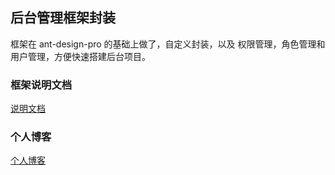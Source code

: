 ## 后台管理框架封装

框架在 ant-design-pro 的基础上做了，自定义封装，以及 权限管理，角色管理和用户管理，方便快速搭建后台项目。

### 框架说明文档 

[说明文档](http://doc.rainingsince.com/web/#/2?page_id=17)


### 个人博客

[个人博客](http://rainingsince.com)


